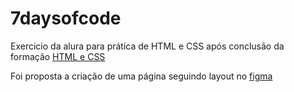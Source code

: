 # 7daysofcode

Exercicio da alura para prática de HTML e CSS após conclusão da formação <a href="https://cursos.alura.com.br/formacao-html-e-css">HTML e CSS</a>

Foi proposta a criação de uma página seguindo layout no <a href="https://www.figma.com/file/mm3MLozvUDGhDRTxSLlGL5/7daysOfCode-HTML-CSS">figma</a>
